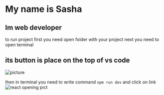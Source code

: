 # My name is Sasha
## Im web developer
to run project first you need open folder with your project next
you need to open terminal 
## its button is place on the top of vs code
![picture](https://code.visualstudio.com/assets/docs/terminal/getting-started/open-terminal.png)

then in terminal you need to write command `npm run dev`
and click on link
![react opening pict](https://media2.dev.to/dynamic/image/width=800%2Cheight=%2Cfit=scale-down%2Cgravity=auto%2Cformat=auto/https%3A%2F%2Fdev-to-uploads.s3.amazonaws.com%2Fuploads%2Farticles%2Fib13dmjnci8i2t1lo196.png)
